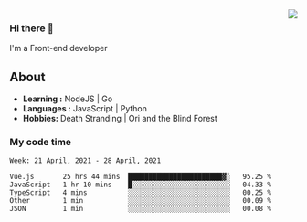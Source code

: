 <img align='right' src="https://github-readme-stats.vercel.app/api?username=strugglebak&show_icons=true">

### Hi there 👋

I'm a Front-end developer

## About

-  **Learning :** NodeJS | Go
-  **Languages :** JavaScript | Python
-  **Hobbies:** Death Stranding | Ori and the Blind Forest

### My code time

<!--START_SECTION:waka-->
```text
Week: 21 April, 2021 - 28 April, 2021

Vue.js       25 hrs 44 mins  ███████████████████████▓░   95.25 % 
JavaScript   1 hr 10 mins    █░░░░░░░░░░░░░░░░░░░░░░░░   04.33 % 
TypeScript   4 mins          ░░░░░░░░░░░░░░░░░░░░░░░░░   00.25 % 
Other        1 min           ░░░░░░░░░░░░░░░░░░░░░░░░░   00.09 % 
JSON         1 min           ░░░░░░░░░░░░░░░░░░░░░░░░░   00.08 % 
```
<!--END_SECTION:waka-->
